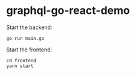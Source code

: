 # graphql-go-react-demo

Start the backend:

    go run main.go

Start the frontend:

	cd frontend
	yarn start
